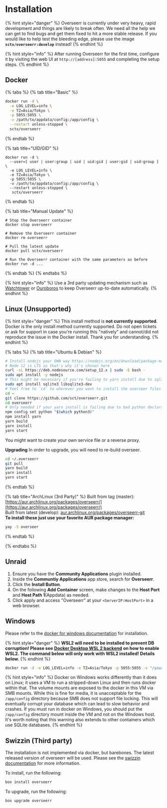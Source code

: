 # Installation

{% hint style="danger" %}
Overseerr is currently under very heavy, rapid development and things are likely to break often. We need all the help we can get to find bugs and get them fixed to hit a more stable release. If you would like to help test the bleeding edge, please use the image **`sctx/overseerr:develop`** instead!
{% endhint %}

{% hint style="info" %}
After running Overseerr for the first time, configure it by visiting the web UI at `http://[address]:5055` and completing the setup steps.
{% endhint %}

## Docker

{% tabs %}
{% tab title="Basic" %}
```bash
docker run -d \
  -e LOG_LEVEL=info \
  -e TZ=Asia/Tokyo \
  -p 5055:5055 \
  -v /path/to/appdata/config:/app/config \
  --restart unless-stopped \
  sctx/overseerr
```
{% endtab %}

{% tab title="UID/GID" %}
```text
docker run -d \
  --user=[ user | user:group | uid | uid:gid | user:gid | uid:group ] \
  -e LOG_LEVEL=info \
  -e TZ=Asia/Tokyo \
  -p 5055:5055 \
  -v /path/to/appdata/config:/app/config \
  --restart unless-stopped \
   sctx/overseerr
```
{% endtab %}

{% tab title="Manual Update" %}
```text
# Stop the Overseerr container
docker stop overseerr

# Remove the Overseerr container
docker rm overseerr

# Pull the latest update
docker pull sctx/overseerr

# Run the Overseerr container with the same parameters as before
docker run -d ...
```
{% endtab %}
{% endtabs %}

{% hint style="info" %}
Use a 3rd party updating mechanism such as [Watchtower](https://github.com/containrrr/watchtower) or [Ouroboros](https://github.com/pyouroboros/ouroboros) to keep Overseerr up-to-date automatically.
{% endhint %}

## Linux \(Unsupported\)
{% hint style="danger" %}
This install method is **not currently supported**. Docker is the only install method currently supported. Do not open tickets or ask for support in case you're running this "natively" and cannot/did not reproduce the issue in the Docker install. Thank you for understanding.
{% endhint %}

{% tabs %}
{% tab title="Ubuntu & Debian" %}
```bash
# Install nodejs your OWN way https://nodejs.org/en/download/package-manager/
# Node 12 is LTS so that's why it's chosen here
curl -sL https://deb.nodesource.com/setup_12.x | sudo -E bash -
sudo apt install -y nodejs
# This might be necessary if you're failing to yarn install due to sqlite3
sudo apt install sqlite3 libsqlite3-dev
# Feel free to `cd` to wherever you want to install the overseer files
cd ~
git clone https://github.com/sct/overseerr.git
cd overseerr
# Only needed if your yarn install is failing due to bad python declaration
npm config set python "$(which python3)"  
npm install yarn
yarn build
yarn install
yarn start
```
You might want to create your own service file or a reverse proxy.

**Upgrading**
In order to upgrade, you will need to re-build overseer.
```bash
cd ~/.overseerr
git pull
yarn build
yarn install
yarn start
```
{% endtab %}

{% tab title="ArchLinux \(3rd Party\)" %}
Built from tag \(master\): [https://aur.archlinux.org/packages/overseerr/](https://aur.archlinux.org/packages/overseerr/)  
Built from latest \(develop\): [aur.archlinux.org/packages/overseerr-git](https://aur.archlinux.org/packages/overseerr-git/)  
**To install these just use your favorite AUR package manager:**

```bash
yay -S overseer
```
{% endtab %}

{% endtabs %}





## Unraid

1. Ensure you have the **Community Applications** plugin installed.
2. Inside the **Communtiy Applications** app store, search for **Overseerr**.
3. Click the **Install Button**.
4. On the following **Add Container** screen, make changes to the **Host Port** and **Host Path 1**\(Appdata\) as needed.
5. Click apply and access "Overseerr" at your `<ServerIP:HostPort>` in a web browser.

## Windows

Please refer to the [docker for windows documentation](https://docs.docker.com/docker-for-windows/) for installation.

{% hint style="danger" %}
**WSL2 will need to be installed to prevent DB corruption! Please see** [**Docker Desktop WSL 2 backend**](https://docs.docker.com/docker-for-windows/wsl/) **on how to enable WSL2. The command below will only work with WSL2 installed! Details below.**
{% endhint %}

```bash
docker run -d -e LOG_LEVEL=info -e TZ=Asia/Tokyo -p 5055:5055 -v "/your/path/here:/app/config" --restart unless-stopped sctx/overseerr
```

{% hint style="info" %}
Docker on Windows works differently than it does on Linux; it uses a VM to run a stripped-down Linux and then runs docker within that. The volume mounts are exposed to the docker in this VM via SMB mounts. While this is fine for media, it is unacceptable for the `/app/config` directory because SMB does not support file locking. This will eventually corrupt your database which can lead to slow behavior and crashes. If you must run in docker on Windows, you should put the `/app/config` directory mount inside the VM and not on the Windows host. It's worth noting that this warning also extends to other containers which use SQLite databases.
{% endhint %}


## Swizzin \(Third party\)
The installation is not implemented via docker, but barebones. The latest released version of overseerr will be used.
Please see the [swizzin documentation](https://swizzin.ltd/applications/overseerr) for more information.

To install, run the following:
```bash
box install overseerr
```

To upgrade, run the following:
```bash
box upgrade overseerr
```
